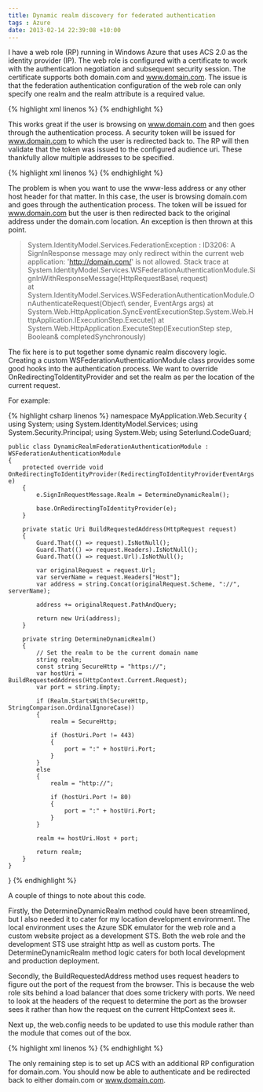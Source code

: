 ```yaml
---
title: Dynamic realm discovery for federated authentication
tags : Azure
date: 2013-02-14 22:39:08 +10:00
---
```


I have a web role (RP) running in Windows Azure that uses ACS 2.0 as the identity provider (IP). The web role is configured with a certificate to work with the authentication negotiation and subsequent security session. The certificate supports both domain.com and www.domain.com. The issue is that the federation authentication configuration of the web role can only specify one realm and the realm attribute is a required value.

{% highlight xml linenos %}
<wsFederation passiveRedirectEnabled="true" issuer="http://[addressOfAcs]" realm="http://www.domain.com" requireHttps="true" />
{% endhighlight %}

This works great if the user is browsing on www.domain.com and then goes through the authentication process. A security token will be issued for www.domain.com to which the user is redirected back to. The RP will then validate that the token was issued to the configured audience uri. These thankfully allow multiple addresses to be specified.

{% highlight xml linenos %}
<audienceUris>
    <add value="http://www.domain.com" />
    <add value="http://domain.com" />
</audienceUris>
{% endhighlight %}

The problem is when you want to use the www-less address or any other host header for that matter. In this case, the user is browsing domain.com and goes through the authentication process. The token will be issued for www.domain.com but the user is then redirected back to the original address under the domain.com location. An exception is then thrown at this point.

> System.IdentityModel.Services.FederationException : ID3206: A SignInResponse message may only redirect within the current web application: 'http://domain.com/' is not allowed.
> Stack trace at System.IdentityModel.Services.WSFederationAuthenticationModule.SignInWithResponseMessage(HttpRequestBase\ request)    
> at System.IdentityModel.Services.WSFederationAuthenticationModule.OnAuthenticateRequest(Object\ sender, EventArgs args) 
> at System.Web.HttpApplication.SyncEventExecutionStep.System.Web.HttpApplication.IExecutionStep.Execute() 
> at System.Web.HttpApplication.ExecuteStep(IExecutionStep step, Boolean& completedSynchronously)
 
The fix here is to put together some dynamic realm discovery logic. Creating a custom WSFederationAuthenticationModule class provides some good hooks into the authentication process. We want to override OnRedirectingToIdentityProvider and set the realm as per the location of the current request. 

For example:

{% highlight csharp linenos %}
namespace MyApplication.Web.Security
{
    using System;
    using System.IdentityModel.Services;
    using System.Security.Principal;
    using System.Web;
    using Seterlund.CodeGuard;
    
    public class DynamicRealmFederationAuthenticationModule : WSFederationAuthenticationModule
    {
        protected override void OnRedirectingToIdentityProvider(RedirectingToIdentityProviderEventArgs e)
        {
            e.SignInRequestMessage.Realm = DetermineDynamicRealm();
    
            base.OnRedirectingToIdentityProvider(e);
        }
    
        private static Uri BuildRequestedAddress(HttpRequest request)
        {
            Guard.That(() => request).IsNotNull();
            Guard.That(() => request.Headers).IsNotNull();
            Guard.That(() => request.Url).IsNotNull();
    
            var originalRequest = request.Url;
            var serverName = request.Headers["Host"];
            var address = string.Concat(originalRequest.Scheme, "://", serverName);
    
            address += originalRequest.PathAndQuery;
    
            return new Uri(address);
        }
    
        private string DetermineDynamicRealm()
        {
            // Set the realm to be the current domain name
            string realm;
            const string SecureHttp = "https://";
            var hostUri = BuildRequestedAddress(HttpContext.Current.Request);
            var port = string.Empty;
    
            if (Realm.StartsWith(SecureHttp, StringComparison.OrdinalIgnoreCase))
            {
                realm = SecureHttp;
    
                if (hostUri.Port != 443)
                {
                    port = ":" + hostUri.Port;
                }
            }
            else
            {
                realm = "http://";
    
                if (hostUri.Port != 80)
                {
                    port = ":" + hostUri.Port;
                }
            }
    
            realm += hostUri.Host + port;
    
            return realm;
        }
    }
}
{% endhighlight %}

A couple of things to note about this code. 

Firstly, the DetermineDynamicRealm method could have been streamlined, but I also needed it to cater for my location development environment. The local environment uses the Azure SDK emulator for the web role and a custom website project as a development STS. Both the web role and the development STS use straight http as well as custom ports. The DetermineDynamicRealm method logic caters for both local development and production deployment.

Secondly, the BuildRequestedAddress method uses request headers to figure out the port of the request from the browser. This is because the web role sits behind a load balancer that does some trickery with ports. We need to look at the headers of the request to determine the port as the browser sees it rather than how the request on the current HttpContext sees it.

Next up, the web.config needs to be updated to use this module rather than the module that comes out of the box.

{% highlight xml linenos %}
<add name="WSFederationAuthenticationModule" type="MyApplication.Web.Security.DynamicRealmFederationAuthenticationModule, MyApplication.Web" preCondition="managedHandler" />
{% endhighlight %}

The only remaining step is to set up ACS with an additional RP configuration for domain.com. You should now be able to authenticate and be redirected back to either domain.com or www.domain.com. 


